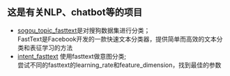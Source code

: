 ## 这是有关NLP、chatbot等的项目
* [sogou_topic_fasttext](https://github.com/anonymous236/tensorflow/tree/master/NLP/sogou_topic_fasttext)是对搜狗数据集进行分类；<br>
  FastText是Facebook开发的一款快速文本分类器，提供简单而高效的文本分类和表征学习的方法
* [intent_fasttext](https://github.com/anonymous236/tensorflow/tree/master/NLP/intent_fasttext) 使用fasttext做意图分类;<br>
  尝试不同的fasttext的learning_rate和feature_dimension，找到最佳的参数
